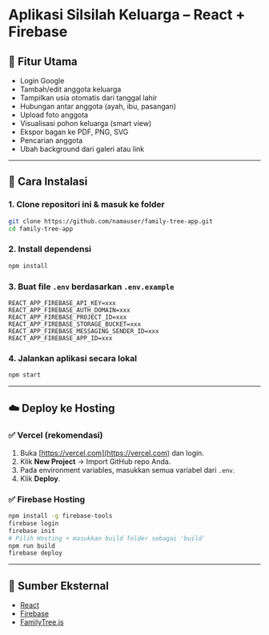 # Aplikasi Silsilah Keluarga – React + Firebase

## 🧩 Fitur Utama
- Login Google
- Tambah/edit anggota keluarga
- Tampilkan usia otomatis dari tanggal lahir
- Hubungan antar anggota (ayah, ibu, pasangan)
- Upload foto anggota
- Visualisasi pohon keluarga (smart view)
- Ekspor bagan ke PDF, PNG, SVG
- Pencarian anggota
- Ubah background dari galeri atau link

---

## 🚀 Cara Instalasi

### 1. Clone repositori ini & masuk ke folder
```bash
git clone https://github.com/namauser/family-tree-app.git
cd family-tree-app
```

### 2. Install dependensi
```bash
npm install
```

### 3. Buat file `.env` berdasarkan `.env.example`
```env
REACT_APP_FIREBASE_API_KEY=xxx
REACT_APP_FIREBASE_AUTH_DOMAIN=xxx
REACT_APP_FIREBASE_PROJECT_ID=xxx
REACT_APP_FIREBASE_STORAGE_BUCKET=xxx
REACT_APP_FIREBASE_MESSAGING_SENDER_ID=xxx
REACT_APP_FIREBASE_APP_ID=xxx
```

### 4. Jalankan aplikasi secara lokal
```bash
npm start
```

---

## ☁️ Deploy ke Hosting

### ✅ Vercel (rekomendasi)
1. Buka [https://vercel.com](https://vercel.com) dan login.
2. Klik **New Project** → Import GitHub repo Anda.
3. Pada environment variables, masukkan semua variabel dari `.env`.
4. Klik **Deploy**.

### ✅ Firebase Hosting
```bash
npm install -g firebase-tools
firebase login
firebase init
# Pilih Hosting + masukkan build folder sebagai 'build'
npm run build
firebase deploy
```

---

## 🔗 Sumber Eksternal
- [React](https://reactjs.org)
- [Firebase](https://firebase.google.com)
- [FamilyTree.js](https://balkangraph.com/OrgChartJS)

